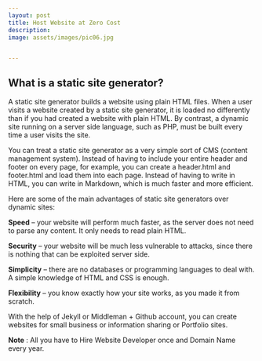 ```yaml
---
layout: post
title: Host Website at Zero Cost
description: 
image: assets/images/pic06.jpg


---
```



## What is a static site generator?

A static site generator builds a website using plain HTML files. When a user visits a website created by a static site generator, it is loaded no differently than if you had created a website with plain HTML. By contrast, a dynamic site running on a server side language, such as PHP, must be built every time a user visits the site.

You can treat a static site generator as a very simple sort of CMS (content management system). Instead of having to include your entire header and footer on every page, for example, you can create a header.html and footer.html and load them into each page. Instead of having to write in HTML, you can write in Markdown, which is much faster and more efficient.

Here are some of the main advantages of static site generators over dynamic sites:

**Speed** – your website will perform much faster, as the server does not need to parse any content. It only needs to read plain HTML.

**Security** – your website will be much less vulnerable to attacks, since there is nothing that can be exploited server side.

**Simplicity** – there are no databases or programming languages to deal with. A simple knowledge of HTML and CSS is enough.

**Flexibility** – you know exactly how your site works, as you made it from scratch.

With the help of Jekyll or Middleman + Github account, you can create websites for small business or information sharing or Portfolio sites.

**Note** : All you have to Hire Website Developer once and Domain Name every year.   